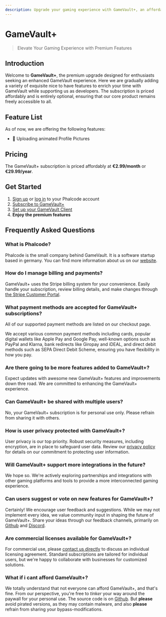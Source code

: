 ```yaml
---
description: Upgrade your gaming experience with GameVault+, an affordable premium add-on that brings exclusive nice-to-have features to enhance your GameVault application. Support our development team while enjoying the premium features.
---
```


# GameVault+

> Elevate Your Gaming Experience with Premium Features

## Introduction

Welcome to **GameVault+**, the premium upgrade designed for enthusiasts seeking an enhanced GameVault experience. Here we are gradually adding a variety of exquisite nice to have features to enrich your time with GameVault while supporting us as developers. The subscription is priced affordably and is entirely optional, ensuring that our core product remains freely accessible to all.

## Feature List

As of now, we are offering the following features:

- 📸 Uploading animated Profile Pictures

## Pricing

The GameVault+ subscription is priced affordably at **€2.99/month** or **€29.99/year**.

## Get Started

1. [Sign up](https://phalco.de/account/signup) or [log in](https://phalco.de/account/login) to your Phalcode account
2. [Subscribe to GameVault+](https://phalco.de/products/gamevault+)
3. [Set up your GameVault Client](/docs/client-docs/gamevault%2B.md)
4. **Enjoy the premium features**

## Frequently Asked Questions

### What is Phalcode?

Phalcode is the small company behind GameVault. It is a software startup based in germany. You can find more information about us on our [website](https://phalco.de).

### How do I manage billing and payments?

GameVault+ uses the Stripe billing system for your convenience. Easily handle your subscription, review billing details, and make changes through [the Stripe Customer Portal](https://billing.stripe.com/p/login/7sI9B10uP6kj36M000).

### What payment methods are accepted for GameVault+ subscriptions?

All of our supported payment methods are listed on our checkout page.

We accept various common payment methods including cards, popular digital wallets like Apple Pay and Google Pay, well-known options such as PayPal and Klarna, bank redirects like Giropay and iDEAL, and direct debit methods such as SEPA Direct Debit Scheme, ensuring you have flexibility in how you pay.

### Are there going to be more features added to GameVault+?

Expect updates with awesome new GameVault+ features and improvements down thre road. We are committed to enhancing the GameVault+ experience.

### Can GameVault+ be shared with multiple users?

No, your GameVault+ subscription is for personal use only. Please refrain from sharing it with others.

### How is user privacy protected with GameVault+?

User privacy is our top priority. Robust security measures, including encryption, are in place to safeguard user data. Review our [privacy policy](https://phalco.de/privacy) for details on our commitment to protecting user information.

### Will GameVault+ support more integrations in the future?

We hope so. We're actively exploring partnerships and integrations with other gaming platforms and tools to provide a more interconnected gaming experience.

### Can users suggest or vote on new features for GameVault+?

Certainly! We encourage user feedback and suggestions. While we may not implement every idea, we value community input in shaping the future of GameVault+. Share your ideas through our feedback channels, primarily on [Github](https://github.com/Phalcode/gamevault-app/issues) and [Discord](https://discord.gg/NEdNen2dSu).

### Are commercial licenses available for GameVault+?

For commercial use, please [contact us directly](mailto:contact@phalco.de) to discuss an individual licensing agreement. Standard subscriptions are tailored for individual users, but we're happy to collaborate with businesses for customized solutions.

### What if i cant afford GameVault+?

We totally understand that not everyone can afford GameVault+, and that's fine. From our perspective, you're free to _tinker_ your way around the paywall for your personal use. The source code is on [Github](https://github.com/Phalcode/gamevault-app). But **please** avoid pirated versions, as they may contain malware, and also **please** refrain from sharing your bypass-modifications.
